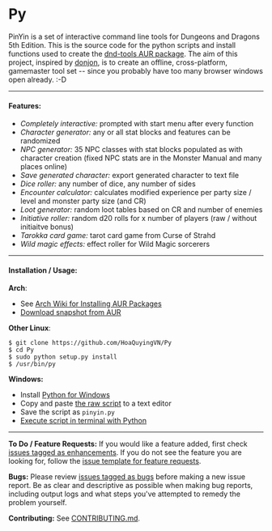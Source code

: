 # Py

PinYin is a set of interactive command line tools for Dungeons and Dragons 5th Edition.  This is the source code for the python scripts and install functions used to create the [dnd-tools AUR package](https://aur.archlinux.org/packages/dnd-tools/).  The aim of this project, inspired by [donjon](http://donjon.bin.sh/), is to create an offline, cross-platform, gamemaster tool set -- since you probably have too many browser windows open already.  :-D

---

#### Features:

- *Completely interactive:*  prompted with start menu after every function
- *Character generator:*  any or all stat blocks and features can be randomized
- *NPC generator:*  35 NPC classes with stat blocks populated as with character creation (fixed NPC stats are in the Monster Manual and many places online)
- *Save generated character:*  export generated character to text file
- *Dice roller:*  any number of dice, any number of sides
- *Encounter calculator:* calculates modified experience per party size / level and monster party size (and CR)
- *Loot generator:* random loot tables based on CR and number of enemies
- *Initiative roller:* random d20 rolls for x number of players (raw / without initiaitve bonus)
- *Tarokka card game:*  tarot card game from Curse of Strahd
- *Wild magic effects:*  effect roller for Wild Magic sorcerers

---

#### Installation / Usage:

**Arch**:
- See [Arch Wiki for Installing AUR Packages](https://wiki.archlinux.org/index.php/Arch_User_Repository#Installing_packages)
- [Download snapshot from AUR](https://aur.archlinux.org/packages/dnd-tools/)

**Other Linux**:
~~~
$ git clone https://github.com/HoaQuyingVN/Py
$ cd Py
$ sudo python setup.py install
$ /usr/bin/py
~~~

**Windows:**

- Install [Python for Windows](https://www.python.org/downloads/windows/)
- Copy and paste [the raw script](https://raw.githubusercontent.com/gtbjj/dnd-tools/master/scripts/dnd-tools) to a text editor
- Save the script as ```pinyin.py```
- [Execute script in terminal with Python](http://pythoncentral.io/execute-python-script-file-shell/)

---
**To Do / Feature Requests:**
If you would like a feature added, first check [issues tagged as enhancements](https://github.com/savagezen/dnd-tools/issues?q=is%3Aissue+is%3Aopen+label%3Aenhancement).  If you do not see the feature you are looking for, follow the [issue template for feature requests](https://github.com/savagezen/dnd-tools/blob/master/feature_request.md).

**Bugs:**
Please review [issues tagged as bugs](https://github.com/savagezen/dnd-tools/labels/bug) before making a new issue report.  Be as clear and descriptive as possible when making bug reports, including output logs and what steps you've attempted to remedy the problem yourself.

**Contributing:**
See [CONTRIBUTING.md](https://github.com/savagezen/dnd-tools/blob/master/CONTRIBUTING.md).

